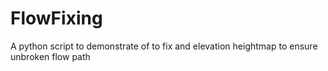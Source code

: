 # FlowFixing
A python script to demonstrate of to fix and elevation heightmap to ensure unbroken flow path
